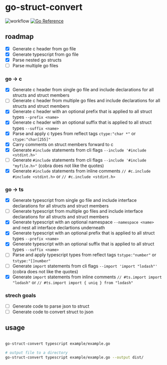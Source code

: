 # go-struct-convert
![workflow](https://github.com/steeringwaves/go-struct-convert/actions/workflows/test.yml/badge.svg)
[![Go Reference](https://pkg.go.dev/badge/github.com/steeringwaves/go-struct-convert.svg)](https://pkg.go.dev/github.com/steeringwaves/go-struct-convert)


## roadmap

- [x] Generate c header from go file
- [x] Generate typescript from go file
- [x] Parse nested go structs
- [ ] Parse multiple go files

### go -> c

- [x] Generate c header from single go file and include declarations for all structs and struct members
- [ ] Generate c header from multiple go files and include declarations for all structs and struct members
- [x] Generate c header with an optional prefix that is applied to all struct types `--prefix <name>`
- [x] Generate c header with an optional suffix that is applied to all struct types `--suffix <name>`
- [x] Parse and apply c types from reflect tags `ctype:"char *"` or `ctype:"char[255]"`
- [x] Carry comments on struct members forward to c
- [x] Generate `#include` statements from cli flags `--include '#include <stdint.h>'`
- [ ] Generate `#include` statements from cli flags `--include '#include "myfile.h>"` (cobra does not like the quotes)
- [x] Generate `#include` statements from inline comments `// #c.include #include <stdint.h>` or `// #c.include <stdint.h>`

### go -> ts

- [x] Generate typescript from single go file and include interface declarations for all structs and struct members
- [ ] Generate typescript from multiple go files and include interface declarations for all structs and struct members
- [x] Generate typescript with an optional namespace `--namespace <name>` and nest all interface declartions underneath
- [x] Generate typescript with an optional prefix that is applied to all struct types `--prefix <name>`
- [x] Generate typescript with an optional suffix that is applied to all struct types `--suffix <name>`
- [ ] Parse and apply typescript types from reflect tags `tstype:"number"` or `tstype:"[]number"`
- [ ] Generate `import` statements from cli flags `--import 'import "lodash"'` (cobra does not like the quotes)
- [x] Generate `import` statements from inline comments `// #ts.import import "lodash"` or `// #ts.import import { uniq } from "lodash"`

### strech goals

- [ ] Generate code to parse json to struct
- [ ] Generate code to convert struct to json

## usage

```sh

go-struct-convert typescript example/example.go

# output file to a directory
go-struct-convert typescript example/example.go --output dist/

```

